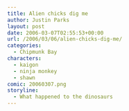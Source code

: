 ```yaml
---
title: Alien chicks dig me
author: Justin Parks
layout: post
date: 2006-03-07T02:55:53+00:00
url: /2006/03/06/alien-chicks-dig-me/
categories:
  - Chipmunk Bay
characters:
  - kaigon
  - ninja monkey
  - shawn
comic: 20060307.png 
storyline:
  - What happened to the dinosaurs
---
```

